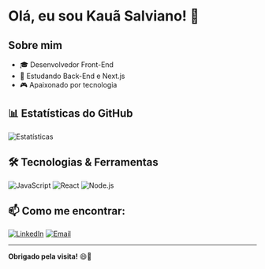 # Olá, eu sou Kauã Salviano! 👋

## Sobre mim
- 🎓 Desenvolvedor Front-End
- 🌱 Estudando Back-End e Next.js
- 🎮 Apaixonado por tecnologia

## 📊 Estatísticas do GitHub
![Estatísticas](https://github-readme-stats.vercel.app/api?username=seu-username&show_icons=true&theme=dark)

## 🛠️ Tecnologias & Ferramentas
![JavaScript](https://img.shields.io/badge/JavaScript-F7DF1E?style=flat&logo=javascript&logoColor=black)
![React](https://img.shields.io/badge/React-61DAFB?style=flat&logo=react&logoColor=black)
![Node.js](https://img.shields.io/badge/Node.js-339933?style=flat&logo=node-dot-js&logoColor=white)

## 📫 Como me encontrar:
[![LinkedIn](https://img.shields.io/badge/LinkedIn-blue?style=flat&logo=linkedin)](https://www.linkedin.com/in/seu-username)
[![Email](https://img.shields.io/badge/Email-D14836?style=flat&logo=gmail&logoColor=white)](mailto:seu-email@gmail.com)

---

**Obrigado pela visita!** 😄🚀

<!--
**kazin-dev/kazin-dev** is a ✨ _special_ ✨ repository because its `README.md` (this file) appears on your GitHub profile.

Here are some ideas to get you started:

- 🔭 I’m currently working on ...
- 🌱 I’m currently learning ...
- 👯 I’m looking to collaborate on ...
- 🤔 I’m looking for help with ...
- 💬 Ask me about ...
- 📫 How to reach me: ...
- 😄 Pronouns: ...
- ⚡ Fun fact: ...
-->
